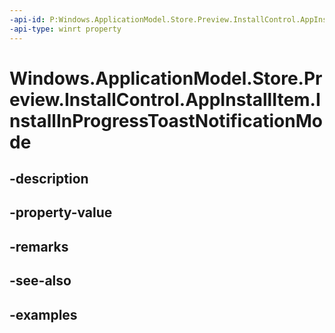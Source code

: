 ```yaml
---
-api-id: P:Windows.ApplicationModel.Store.Preview.InstallControl.AppInstallItem.InstallInProgressToastNotificationMode
-api-type: winrt property
---
```


<!-- Property syntax.
public AppInstallationToastNotificationMode InstallInProgressToastNotificationMode { get;  set; }
-->

# Windows.ApplicationModel.Store.Preview.InstallControl.AppInstallItem.InstallInProgressToastNotificationMode

## -description

## -property-value

## -remarks

## -see-also

## -examples

